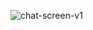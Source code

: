 
![chat-screen-v1](https://github.com/user-attachments/assets/c6000cc6-0de5-4d7e-8f9c-914647377f5b)

